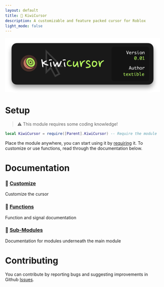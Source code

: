 ```yaml
---
layout: default
title: 🥝 KiwiCursor
description: A customizable and feature packed cursor for Roblox
light_mode: false
---
```


![KiwiCursor001](https://raw.githubusercontent.com/TextibIe/kiwicursor/refs/heads/main/assets/images/KiwiCursor001.png)

# Setup

> ⚠️ This module requires some coding knowledge!

```lua
local KiwiCursor = require([Parent].KiwiCursor) -- Require the module
```

Place the module anywhere, you can start using it by [requiring](https://create.roblox.com/docs/reference/engine/classes/ModuleScript) it. To customize or use functions, read through the documentation below.

# Documentation

### 🥝 [Customize](./customize-page.html)
Customize the cursor

### 🥝 [Functions](./functions-page.html)
Function and signal documentation

### 🥝 [Sub-Modules](./submodules-page.html) 
Documentation for modules underneath the main module

# Contributing

You can contribute by reporting bugs and suggesting improvements in Github [Issues](https://github.com/TextibIe/kiwicursor/issues).
